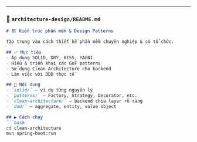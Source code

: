 
---

### 📁 `architecture-design/README.md`

```markdown
# 🏗️ Kiến trúc phần mềm & Design Patterns

Tập trung vào cách thiết kế phần mềm chuyên nghiệp & có tổ chức.

## ✅ Mục tiêu
- Áp dụng SOLID, DRY, KISS, YAGNI
- Hiểu & triển khai các GoF patterns
- Sử dụng Clean Architecture cho backend
- Làm việc với DDD thực tế

## 📁 Nội dung
- `solid/` – ví dụ từng nguyên lý
- `patterns/` – Factory, Strategy, Decorator, etc.
- `clean-architecture/` – backend chia layer rõ ràng
- `ddd/` – aggregate, entity, value object

## ▶️ Cách chạy
```bash
cd clean-architecture
mvn spring-boot:run

